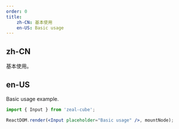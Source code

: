 ```yaml
---
order: 0
title:
    zh-CN: 基本使用
    en-US: Basic usage
---
```


## zh-CN

基本使用。

## en-US

Basic usage example.

````jsx
import { Input } from 'zeal-cube';

ReactDOM.render(<Input placeholder="Basic usage" />, mountNode);
````
